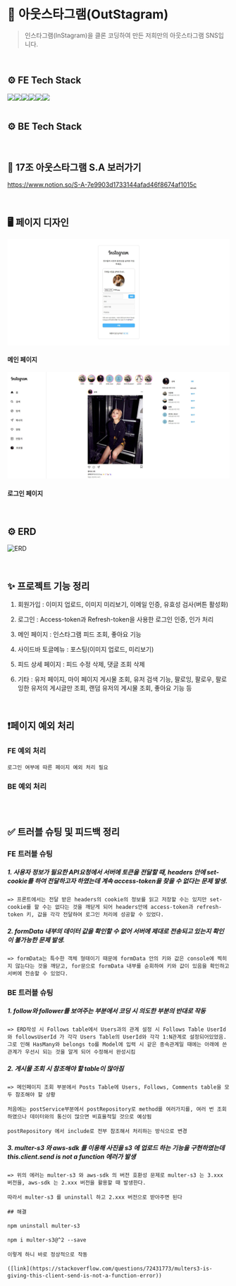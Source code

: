 # 📱 아웃스타그램(OutStagram)

> 인스타그램(InStagram)을 클론 코딩하여 만든 저희만의 아웃스타그램 SNS입니다.

<br>

## ⚙️ FE Tech Stack

<div style="display: flex">
 <img src="https://img.shields.io/badge/html5-E34F26?style=for-the-badge&logo=html5&logoColor=white"> 
  <!-- <img src="https://img.shields.io/badge/sass-CC6699?style=for-the-badge&logo=sass&logoColor=#CC6699"> -->
  <img src="https://img.shields.io/badge/styled components-DB7093?style=for-the-badge&logo=styled-components&logoColor=white"/>
  <img src="https://img.shields.io/badge/javascript-F7DF1E?style=for-the-badge&logo=javascript&logoColor=black"> 
  <img src="https://img.shields.io/badge/react-61DAFB?style=for-the-badge&logo=react&logoColor=black">
  <img src="https://img.shields.io/badge/reactquery-FF4154?style=for-the-badge&logo=reactquery&logoColor=black">
  <!-- <img src="https://img.shields.io/badge/reactrouter-CA4245?style=for-the-badge&logo=reactrouter&logoColor=black"> -->
  <img src="https://img.shields.io/badge/redux-764ABC?style=for-the-badge&logo=redux&logoColor=black">
  </div>

<br>

## ⚙️ BE Tech Stack

<br>

## 📒 17조 아웃스타그램 S.A 보러가기

https://www.notion.so/S-A-7e9903d1733144afad46f8674af1015c

<br>

## 🖥️ 페이지 디자인

<img src="/public/img/메인페이지.jpg" />

#### 메인 페이지

<img src="/public/img/상세페이지.jpg" />

#### 로그인 페이지

<br>

## ⚙️ ERD

![ERD](https://www.notion.so/S-A-7e9903d1733144afad46f8674af1015c?pvs=4#4c3aefd81a974540a8c0635ea533b798)

<br>

## ✨ 프로젝트 기능 정리

1. 회원가입 : 이미지 업로드, 이미지 미리보기, 이메일 인증, 유효성 검사(버튼 활성화)

2. 로그인 : Access-token과 Refresh-token을 사용한 로그인 인증, 인가 처리

3. 메인 페이지 : 인스타그램 피드 조회, 좋아요 기능

4. 사이드바 토글메뉴 : 포스팅(이미지 업로드, 미리보기)

5. 피드 상세 페이지 : 피드 수정 삭제, 댓글 조회 삭제

6. 기타 : 유저 페이지, 마이 페이지 게시물 조회, 유저 검색 기능, 팔로잉, 팔로우, 팔로잉한 유저의 게시글만 조회, 랜덤 유저의 게시물 조회, 좋아요 기능 등

<br>

## ❗페이지 예외 처리

### FE 예외 처리

```
로그인 여부에 따른 페이지 예외 처리 필요
```

### BE 예외 처리

```

```

<br>

## ✅ 트러블 슈팅 및 피드백 정리

### FE 트러블 슈팅

##### 1. 사용자 정보가 필요한 API요청에서 서버에 토큰을 전달할 때, headers 안에 set-cookie를 하여 전달하고자 하였는데 계속 access-token을 찾을 수 없다는 문제 발생.

```
=> 프론트에서는 전달 받은 headers의 cookie의 정보를 읽고 저장할 수는 있지만 set-cookie를 할 수는 없다는 것을 깨닫게 되어 headers안에 access-token과 refresh-token 키, 값을 각각 전달하여 로그인 처리에 성공할 수 있었다.
```

##### 2. formData 내부의 데이터 값을 확인할 수 없어 서버에 제대로 전송되고 있는지 확인이 불가능한 문제 발생.

```
=> formData는 특수한 객체 형태이기 때문에 formData 안의 키와 값은 console에 찍히지 않는다는 것을 깨닫고, for문으로 formData 내부를 순회하여 키와 값이 있음을 확인하고 서버에 전송할 수 있었다.
```

### BE 트러블 슈팅

##### 1. follow와 follower를 보여주는 부분에서 코딩 시 의도한 부분의 반대로 작동

```
=> ERD작성 시 Follows table에서 Users과의 관계 설정 시 Follows Table UserId와 followsUserId 가 각각 Users Table의 UserId와 각각 1:N관계로 설정되어있었음.
그로 인해 HasMany와 belongs to를 Model에 입력 시 같은 종속관계일 때에는 아래에 쓴 관계가 우선시 되는 것을 알게 되어 수정해서 완성시킴
```

##### 2. 게시물 조회 시 참조해야 할 table이 많아짐

```
=> 메인페이지 조회 부분에서 Posts Table에 Users, Follows, Comments table을 모두 참조해야 할 상황

처음에는 postService부분에서 postRepository로 method를 여러가지를, 여러 번 조회하였으나 데이터와의 통신이 많으면 비효율적일 것으로 예상됨

postRepository 에서 include로 전부 참조해서 처리하는 방식으로 변경

```

##### 3. multer-s3 와 aws-sdk 를 이용해 사진을 s3 에 업로드 하는 기능을 구현하였는데 this.client.send is not a function 에러가 발생

```
=> 위의 에러는 multer-s3 와 aws-sdk 의 버전 호환성 문제로 multer-s3 는 3.xxx 버전을, aws-sdk 는 2.xxx 버전을 활용할 때 발생한다.

따라서 multer-s3 를 uninstall 하고 2.xxx 버전으로 받아주면 된다

## 해결

npm uninstall multer-s3

npm i multer-s3@^2 --save

이렇게 하니 바로 정상적으로 작동

([link](https://stackoverflow.com/questions/72431773/multers3-is-giving-this-client-send-is-not-a-function-error))

```

```

```

<!-- ### 패키지 설치

```
yarn add styled-components
yarn add react-query
yarn add react-router-dom
yarn add axios
yarn add json-server
yarn json-server --watch db.json --port 4000

```

### tailwind 설정 방법

1. 설치

```
yarn add -D tailwindcss postcss autoprefixer
yarn tailwind init -p
```

2. tailwind.config.js 설정

- src 하위 파일 중 확장자가 .js, .jsx, .ts, .tsx인 파일을 대상으로 한다.

```
module.exports = {
  content: ["./src/**/*.{html,js}"],
  theme: {
    extend: {},
  },
  plugins: [],
}
```

3.기본 index.CSS 파일에 Tailwind의 각 레이어에 대한 지시문을 추가

```
@tailwind base;
@tailwind components;
@tailwind utilities;
```

4. index.js에 js파일로 import

```
import "tailwindcss/tailwind.css";
```

## 📌 nodemon

node server.js로 서버를 실행하면 작업할 때 페이지에 자동으로 업데이트가 반영되지 않기 때문에 불편하다.
nodemon으로 실행하면 저장할 때마다 페이지에 반영이 된다.

```
설치 : npm install nodemon -g
글로벌로 설치하면 다른 디렉토리에서도 사용할 수 있다.
실행 : nodemon server.js
```

## 프론트 AWS EC2 배포

```
[프론트 AWS EC2 배포]
ec2 인스턴스 발급하고 gitbash에서 ssh -i 받은키페어를끌어다놓기 ubuntu@AWS에적힌내아이피
1.
curl -sL https://deb.nodesource.com/setup_16.x | sudo -E bash -
2.
sudo apt-get install -y nodejs
3.
sudo apt remove cmdtest
sudo apt remove yarn
curl -sS https://dl.yarnpkg.com/debian/pubkey.gpg | sudo apt-key add -
echo "deb https://dl.yarnpkg.com/debian/ stable main" | sudo tee /etc/apt/sources.list.d/yarn.list
sudo apt-get update
sudo apt-get install yarn -y
4.
curl -sS https://dl.yarnpkg.com/debian/pubkey.gpg | sudo apt-key add -
echo "deb https://dl.yarnpkg.com/debian/ stable main" | sudo tee /etc/apt/sources.list.d/yarn.list
sudo apt-get update && sudo apt-get install yarn -y
5.
ec2 페이지 가서 보안 자격증명 열기
-> ssh, local host port, http 각각 ipv4, 6 열어주기
5.
FE 메인 레포 git clone
6.
ls로 파일 경로 확인하고 프로젝트 폴더로 들어가기 (cd 프로젝트 폴더 명)
7.
yarn (패키지 설치)
9.
yarn start
```

## ✅ Commit Convention

```
Feat:	새로운 기능 추가
Fix:	버그 수정 또는 typo
Refactor:	리팩토링
Design:	CSS 등 사용자 UI 디자인 변경
Comment:	필요한 주석 추가 및 변경
Style:	코드 포맷팅, 세미콜론 누락, 코드 변경이 없는 경우
Test:	테스트(테스트 코드 추가, 수정, 삭제, 비즈니스 로직에 변경이 없는 경우)
Chore:	위에 걸리지 않는 기타 변경사항(빌드 스크립트 수정, assets image, 패키지 매니저 등)
Init:	프로젝트 초기 생성
Rename:	파일 혹은 폴더명 수정하거나 옮기는 경우
Remove:	파일을 삭제하는 작업만 수행하는 경우
Docs : README.md 텍스트 파일 수정하는 경우
``` -->

